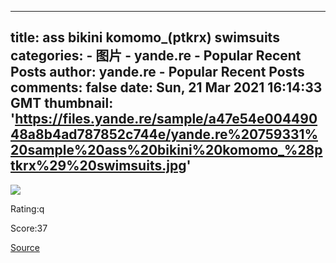 
---
title: ass bikini komomo_(ptkrx) swimsuits
categories: 
    - 图片
    - yande.re - Popular Recent Posts
author: yande.re - Popular Recent Posts
comments: false
date: Sun, 21 Mar 2021 16:14:33 GMT
thumbnail: 'https://files.yande.re/sample/a47e54e00449048a8b4ad787852c744e/yande.re%20759331%20sample%20ass%20bikini%20komomo_%28ptkrx%29%20swimsuits.jpg'
---

<div>   
<img src="https://files.yande.re/sample/a47e54e00449048a8b4ad787852c744e/yande.re%20759331%20sample%20ass%20bikini%20komomo_%28ptkrx%29%20swimsuits.jpg" referrerpolicy="no-referrer"><p>Rating:q</p> <p>Score:37</p><a href="https://i.pximg.net/img-original/img/2021/03/22/01/12/27/88620217_p0.png">Source</a>  
</div>
            